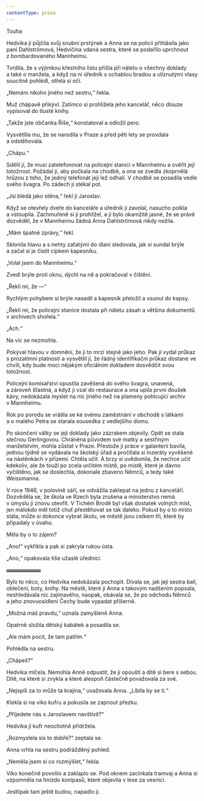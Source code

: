 ```yaml
---
contentType: prose
---
```


<section>

Touha

Hedvika jí půjčila svůj snubní prstýnek a Anna se na policii přihlásila jako paní Dahlströmová, Hedvičina vdaná sestra, které se podařilo uprchnout z bombardovaného Mannheimu.

Tvrdila, že s výjimkou křestního listu přišla při náletu o všechny doklady a také o manžela, a když na ni úředník s ochablou bradou a ulíznutými vlasy soucitně pohlédl, otřela si oči.

„Nemám nikoho jiného než sestru,“ řekla.

Muž chápavě přikývl. Zatímco si prohlížela jeho kancelář, něco dlouze vypisoval do tlusté knihy.

„Takže jste občanka Říše,“ konstatoval a odložil pero.

Vysvětlila mu, že se narodila v Praze a před pěti lety se provdala a odstěhovala.

„Chápu.“

Sdělil jí, že musí zatelefonovat na policejní stanici v Mannheimu a ověřit její totožnost. Požádal ji, aby počkala na chodbě, a ona se zvedla zkoprnělá hrůzou z toho, že jediný telefonát její lež odhalí. V chodbě se posadila vedle svého švagra. Po zádech jí stékal pot.

„Jsi bledá jako stěna,“ řekl jí Jaroslav.

Když se otevřely dveře do kanceláře a úředník ji zavolal, nasucho polkla a vstoupila. Zachmuřeně si ji prohlížel, a jí bylo okamžitě jasné, že se právě dozvěděl, že v Mannheimu žádná Anna Dahlströmová nikdy nežila.

„Mám špatné zprávy,“ řekl.

Sklonila hlavu a s nehty zaťatými do dlaní sledovala, jak si sundal brýle a začal si je čistit cípkem kapesníku.

„Volal jsem do Mannheimu.“

Zvedl brýle proti oknu, dýchl na ně a pokračoval v čištění.

„Řekli mi, že —“

Rychlým pohybem si brýle nasadil a kapesník přeložil a vsunul do kapsy.

„Řekli mi, že policejní stanice dostala při náletu zásah a většina dokumentů v archivech shořela.“

„Ach.“

Na víc se nezmohla.

Pokýval hlavou v domnění, že ji to mrzí stejně jako jeho. Pak jí vydal průkaz s prozatímní platností a vysvětlil jí, že řádný identifikační průkaz dostane ve chvíli, kdy bude moci nějakým oficiálním dokladem dosvědčit svou totožnost.

Policejní komisařství opustila zavěšená do svého švagra, unavená, a zároveň šťastná, a když ji vzal do restaurace a ona upila první doušek kávy, nedokázala myslet na nic jiného než na plameny pohlcující archiv v Mannheimu.

Rok po porodu se vrátila se ke svému zaměstnání v obchodě s látkami a o malého Petra se starala sousedka z vedlejšího domu.

Po skončení války se její doklady jako zázrakem objevily. Opět se stala slečnou Gerlingovou. Chráněna původem své matky a sestřiným manželstvím, mohla zůstat v Praze. Přestože ji práce v galanterii bavila, jednou týdně se vydávala na školský úřad a pročítala si inzeráty vyvěšené na nástěnkách v přízemí. Chtěla učit. A brzy si uvědomila, že nechce učit kdekoliv, ale že touží po zcela určitém místě, po místě, které je dávno vyčištěno, jak se doslechla, dokonale zbaveno Němců, a tedy také Weissmanna.

V roce 1946, v polovině září, se odvážila zaklepat na jednu z kanceláří. Dozvěděla se, že škola ve Rzech byla zrušena a ministerstvo nemá v úmyslu ji znovu otevřít. V Tichém Brodě byl však dostatek volných míst, jen málokdo měl totiž chuť přestěhovat se tak daleko. Pokud by o to místo stála, může si dokonce vybrat školu, ve městě jsou celkem tři, které by připadaly v úvahu.

Měla by o to zájem?

„Ano!“ vykřikla a pak si zakryla rukou ústa.

„Ano,“ opakovala tiše užaslé úřednici.

![divider.png](./resources/divider_opt.png)

Bylo to něco, co Hedvika nedokázala pochopit. Dívala se, jak její sestra balí, oblečení, boty, knihy. Na městě, které jí Anna s takovým nadšením popsala, neshledávala nic zajímavého, naopak, obávala se, že po odchodu Němců a jeho znovuosídlení Čechy bude vypadat příšerně.

„Možná máš pravdu,“ uznala zamyšleně Anna.

Opatrně složila dětský kabátek a posadila se.

„Ale mám pocit, že tam patřím.“

Pohlédla na sestru.

„Chápeš?“

Hedvika mlčela. Nemohla Anně odpustit, že ji opouští a dítě si bere s sebou. Dítě, na které si zvykla a které alespoň částečně považovala za své.

„Nejspíš za to může ta krajina,“ uvažovala Anna. „Líbila by se ti.“

Klekla si na víko kufru a pokusila se zapnout přezku.

„Přijedete nás s Jaroslavem navštívit?“

Hedvika jí kufr neochotně přidržela.

„Rozmyslela sis to dobře?“ zeptala se.

Anna vrhla na sestru podrážděný pohled.

„Neměla jsem si co rozmýšlet,“ řekla.

Víko konečně povolilo a zaklaplo se. Pod oknem zacinkala tramvaj a Anna si vzpomněla na hnízdo konipasů, které objevila v lese za vesnicí.

Jestlipak tam ještě budou, napadlo ji.

</section>
